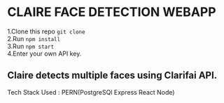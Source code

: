 # CLAIRE FACE DETECTION WEBAPP

1.Clone this repo `git clone`<br>
2.Run `npm install` <br>
3.Run `npm start` <br>
4.Enter your own API key.

## **Claire** detects multiple faces using Clarifai API.<br>
Tech Stack Used : PERN(PostgreSQl Express React Node)






